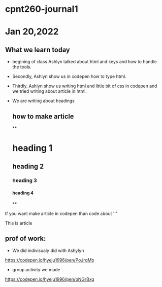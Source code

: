 # cpnt260-journal1

# Jan 20,2022

## What we learn today

- begining of class Ashlyn talked about html and keys and how to handle the tools. 

- Secondly, Ashlyn show us in codepen how to type html.

- Thirdly, Ashlyn show us writing html and little bit of css in codepen and we tried writing about article in html.

- We are writing about headings

   ## how to make article
    
    ** <h1>heading 1 </h1> 
    <h2>heading 2</h2>
    <h3>heading 3<h3>
    <h4>heading 4</h4>
   **
If you want make article in codepen than code about 
 '''
 <article>
    <p>This is article</p>
    </article>



## prof of work: 

- We did indivisualy did with Ashylyn

https://codepen.io/hyeju1996/pen/PoJrqMb

- group activity we made

https://codepen.io/hyeju1996/pen/oNGrBxg

    
